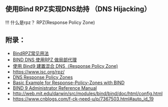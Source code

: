 ## 使用Bind RPZ实现DNS劫持 （DNS Hijacking）

!!! 什么是rpz？
    RPZ(Response Policy Zone)





## 附录：

- [BindRPZ常见用法](https://blog.gnuers.org/?p=1467)
- [BIND DNS 使用RPZ 做局部代理](https://www.sundayle.com/bind-rpz/)
- [使用 Bind9 建置混合 DNS（Response Policy Zone)](https://asaba.sakuragawa.moe/2018/03/%E4%BD%BF%E7%94%A8-bind9-%E5%BB%BA%E7%BD%AE%E6%B7%B7%E5%90%88-dns%EF%BC%88response-policy-zone%EF%BC%89/)
- https://www.isc.org/rpz/
- [DNS Response Policy Zones](https://dnsrpz.info/)
- [Basic Example for Response-Policy-Zones with BIND](https://tk-sls.de/wp/4055)
- [BIND 9 Administrator Reference Manual](https://bind9.readthedocs.io/en/latest/index.html)
- http://web.mit.edu/darwin/src/modules/bind/bind/doc/html/config.html
- https://www.cnblogs.com/f-ck-need-u/p/7367503.html#auto_id_19